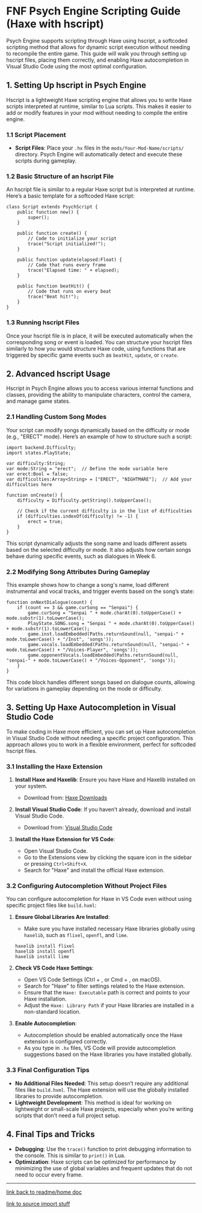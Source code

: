 # FNF Psych Engine Scripting Guide (Haxe with hscript)

Psych Engine supports scripting through Haxe using hscript, a softcoded scripting method that allows for dynamic script execution without needing to recompile the entire game. This guide will walk you through setting up hscript files, placing them correctly, and enabling Haxe autocompletion in Visual Studio Code using the most optimal configuration.

## 1. Setting Up hscript in Psych Engine

Hscript is a lightweight Haxe scripting engine that allows you to write Haxe scripts interpreted at runtime, similar to Lua scripts. This makes it easier to add or modify features in your mod without needing to compile the entire engine.

### 1.1 Script Placement

- **Script Files**: Place your `.hx` files in the `mods/Your-Mod-Name/scripts/` directory. Psych Engine will automatically detect and execute these scripts during gameplay.

### 1.2 Basic Structure of an hscript File

An hscript file is similar to a regular Haxe script but is interpreted at runtime. Here’s a basic template for a softcoded Haxe script:

```
class Script extends PsychScript {
    public function new() {
        super();
    }

    public function create() {
        // Code to initialize your script
        trace("Script initialized!");
    }

    public function update(elapsed:Float) {
        // Code that runs every frame
        trace("Elapsed time: " + elapsed);
    }

    public function beatHit() {
        // Code that runs on every beat
        trace("Beat hit!");
    }
}
```

### 1.3 Running hscript Files

Once your hscript file is in place, it will be executed automatically when the corresponding song or event is loaded. You can structure your hscript files similarly to how you would structure Haxe code, using functions that are triggered by specific game events such as `beatHit`, `update`, or `create`.

## 2. Advanced hscript Usage

Hscript in Psych Engine allows you to access various internal functions and classes, providing the ability to manipulate characters, control the camera, and manage game states.

### 2.1 Handling Custom Song Modes

Your script can modify songs dynamically based on the difficulty or mode (e.g., "ERECT" mode). Here’s an example of how to structure such a script:

```
import backend.Difficulty;
import states.PlayState;

var difficulty:String;
var mode:String = "erect";  // Define the mode variable here
var erect:Bool = false;
var difficulties:Array<String> = ["ERECT", "NIGHTMARE"];  // Add your difficulties here

function onCreate() {
    difficulty = Difficulty.getString().toUpperCase();
    
    // Check if the current difficulty is in the list of difficulties
    if (difficulties.indexOf(difficulty) != -1) {
        erect = true;
    }
}
```

This script dynamically adjusts the song name and loads different assets based on the selected difficulty or mode. It also adjusts how certain songs behave during specific events, such as dialogues in Week 6.

### 2.2 Modifying Song Attributes During Gameplay

This example shows how to change a song's name, load different instrumental and vocal tracks, and trigger events based on the song’s state:

```
function onNextDialogue(count) {
    if (count == 3 && game.curSong == "Senpai") {
        game.curSong = "Senpai " + mode.charAt(0).toUpperCase() + mode.substr(1).toLowerCase();
        PlayState.SONG.song = "Senpai " + mode.charAt(0).toUpperCase() + mode.substr(1).toLowerCase();
        game.inst.loadEmbedded(Paths.returnSound(null, "senpai-" + mode.toLowerCase() + "/Inst", 'songs'));
        game.vocals.loadEmbedded(Paths.returnSound(null, "senpai-" + mode.toLowerCase() + "/Voices-Player", 'songs'));
        game.opponentVocals.loadEmbedded(Paths.returnSound(null, "senpai-" + mode.toLowerCase() + "/Voices-Opponent", 'songs'));
    }
}
```

This code block handles different songs based on dialogue counts, allowing for variations in gameplay depending on the mode or difficulty.

## 3. Setting Up Haxe Autocompletion in Visual Studio Code

To make coding in Haxe more efficient, you can set up Haxe autocompletion in Visual Studio Code without needing a specific project configuration. This approach allows you to work in a flexible environment, perfect for softcoded hscript files.

### 3.1 Installing the Haxe Extension

1. **Install Haxe and Haxelib**: Ensure you have Haxe and Haxelib installed on your system.
   - Download from: [Haxe Downloads](https://haxe.org/download/)

2. **Install Visual Studio Code**: If you haven’t already, download and install Visual Studio Code.
   - Download from: [Visual Studio Code](https://code.visualstudio.com/)

3. **Install the Haxe Extension for VS Code**:
   - Open Visual Studio Code.
   - Go to the Extensions view by clicking the square icon in the sidebar or pressing `Ctrl+Shift+X`.
   - Search for "Haxe" and install the official Haxe extension.

### 3.2 Configuring Autocompletion Without Project Files

You can configure autocompletion for Haxe in VS Code even without using specific project files like `build.hxml`:

1. **Ensure Global Libraries Are Installed**:
   - Make sure you have installed necessary Haxe libraries globally using `haxelib`, such as `flixel`, `openfl`, and `lime`.

   ```
   haxelib install flixel
   haxelib install openfl
   haxelib install lime
   ```

2. **Check VS Code Haxe Settings**:
   - Open VS Code Settings (Ctrl + , or Cmd + , on macOS).
   - Search for "Haxe" to filter settings related to the Haxe extension.
   - Ensure that the `Haxe: Executable` path is correct and points to your Haxe installation.
   - Adjust the `Haxe: Library Path` if your Haxe libraries are installed in a non-standard location.

3. **Enable Autocompletion**:
   - Autocompletion should be enabled automatically once the Haxe extension is configured correctly.
   - As you type in `.hx` files, VS Code will provide autocompletion suggestions based on the Haxe libraries you have installed globally.

### 3.3 Final Configuration Tips

- **No Additional Files Needed**: This setup doesn’t require any additional files like `build.hxml`. The Haxe extension will use the globally installed libraries to provide autocompletion.
- **Lightweight Development**: This method is ideal for working on lightweight or small-scale Haxe projects, especially when you’re writing scripts that don’t need a full project setup.

## 4. Final Tips and Tricks

- **Debugging**: Use the `trace()` function to print debugging information to the console. This is similar to `print()` in Lua.
- **Optimization**: Haxe scripts can be optimized for performance by minimizing the use of global variables and frequent updates that do not need to occur every frame.

---
[link back to readme/home doc](https://github.com/BobbyDrawz/psych-engine-modding-docs-unofficial/blob/main/README.md)

[link to source import stuff](https://github.com/ShadowMario/FNF-PsychEngine/tree/main/source)
